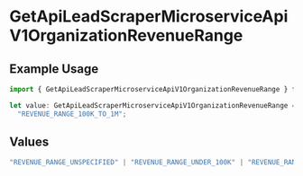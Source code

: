 # GetApiLeadScraperMicroserviceApiV1OrganizationRevenueRange

## Example Usage

```typescript
import { GetApiLeadScraperMicroserviceApiV1OrganizationRevenueRange } from "oppulence-backend-sdk/models/operations";

let value: GetApiLeadScraperMicroserviceApiV1OrganizationRevenueRange =
  "REVENUE_RANGE_100K_TO_1M";
```

## Values

```typescript
"REVENUE_RANGE_UNSPECIFIED" | "REVENUE_RANGE_UNDER_100K" | "REVENUE_RANGE_100K_TO_1M" | "REVENUE_RANGE_1M_TO_10M" | "REVENUE_RANGE_10M_TO_50M" | "REVENUE_RANGE_OVER_50M"
```